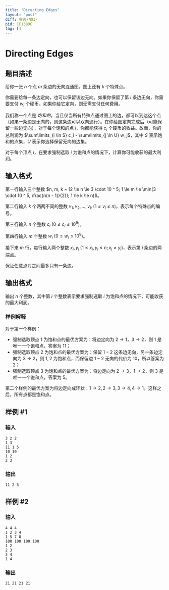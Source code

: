 ```yaml
---
title: "Directing Edges"
layout: "post"
diff: 省选/NOI-
pid: CF1389G
tag: []
---
```


# Directing Edges

## 题目描述

给你一张 $n$ 个点 $m$ 条边的无向连通图。图上还有 $k$ 个特殊点。

你需要给每一条边定向，也可以保留该边无向。如果你保留了第 $i$ 条边无向，你需要支付 $w_i$ 个硬币，如果你给它定向，则无需支付任何费用。

我们称一个点是 *饱和的*，当且仅当所有特殊点通过图上的边，都可以到达这个点（如果一条边是无向的，则这条边可以双向通行）。在你给图定向完成后（可能保留一些边无向），对于每个饱和的点 $i$，你都能获得 $c_i$ 个硬币的收益。故而，你的总利润为 $\sum\limits_{i \in S} c_i - \sum\limits_{j \in U} w_j$，其中 $S$ 表示饱和的点集，$U$ 表示你选择保留无向的边集。

对于每个顶点 $i$，在要求强制选取 $i$ 为饱和点的情况下，计算你可能收获的最大利润。

## 输入格式

第一行输入三个整数 $n, m, k ~ (2 \le n \le 3 \cdot 10 ^ 5; 1 \le m \le \min(3 \cdot 10 ^ 5, \frac{n(n - 1)}{2}); 1 \le k \le n)$。

第二行输入 $k$ 个两两不同的整数 $v_1, v_2, \ldots, v_k ~ (1 \le v_i \le n)$，表示每个特殊点的编号。

第三行输入 $n$ 个整数 $c_i ~ (0 \le c_i \le 10 ^ 9)$。

第四行输入 $m$ 个整数 $w_i ~ (0 \le w_i \le 10 ^ 9)$。

接下来 $m$ 行，每行输入两个整数 $x_i, y_i ~ (1 \le x_i, y_i \le n; x_i \neq y_i)$，表示第 $i$ 条边的两端点。

保证任意点对之间最多只有一条边。

## 输出格式

输出 $n$ 个整数，其中第 $i$ 个整数表示要求强制选取 $i$ 为饱和点的情况下，可能收获的最大利润。

### 样例解释

对于第一个样例：

- 强制选取顶点 $1$ 为饱和点的最优方案为：将边定向为 $2 \to 1$，$3 \to 2$，则 $1$ 是唯一一个饱和点，答案为 $11$；
- 强制选取顶点 $2$ 为饱和点的最优方案为：保留 $1-2$ 这条边无向，另一条边定向为 $3 \to 2$，则 $1, 2$ 为饱和点，而保留边 $1-2$ 无向的代价为 $10$，所以答案为 $2$；
- 强制选取顶点 $3$ 为饱和点的最优方案为：将边定向为 $2 \to 3$，$1 \to 2$，则 $3$ 是唯一一个饱和点，答案为 $5$。

第二个样例的最优方案为将边定向成环状：$1 \to 2, 2 \to 3, 3 \to 4, 4 \to 1$。这样之后，所有点都是饱和点。

## 样例 #1

### 输入

```
3 2 2
1 3
11 1 5
10 10
1 2
2 3
```

### 输出

```
11 2 5
```

## 样例 #2

### 输入

```
4 4 4
1 2 3 4
1 5 7 8
100 100 100 100
1 2
2 3
3 4
1 4
```

### 输出

```
21 21 21 21
```

